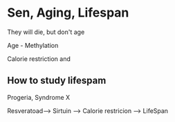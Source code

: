 # Sen, Aging, Lifespan

They will die, but don't age

Age  - Methylation

Calorie restriction and 

## How to study lifespam

Progeria, Syndrome X
 	
Resveratoad--> Sirtuin --> Calorie restricion --> LifeSpan


